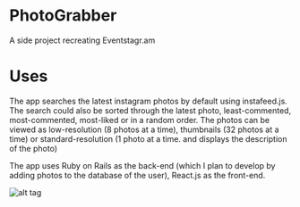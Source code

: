 # PhotoGrabber
A side project recreating Eventstagr.am

# Uses
The app searches the latest instagram photos by default using instafeed.js. The search could also be sorted through the latest photo, least-commented, most-commented, most-liked or in a random order. The photos can be viewed as low-resolution (8 photos at a time), thumbnails (32 photos at a time) or standard-resolution (1 photo at a time. and displays the description of the photo)

The app uses Ruby on Rails as the back-end (which I plan to develop by adding photos to the database of the user), React.js as the front-end.

![alt tag](https://github.com/pauloancheta/photo-grabber/blob/master/photo-grabber-demo.gif)
